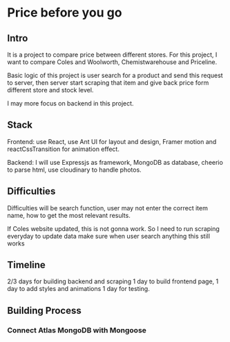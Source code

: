 # Price before you go
## Intro
It is a project to compare price between different stores. For this project, I want to compare Coles and Woolworth, Chemistwarehouse and Priceline. 

Basic logic of this project is user search for a product and send this request to server, then server start scraping that item and give back price form different store and stock level.

I may more focus on backend in this project.

## Stack
Frontend: use React, use Ant UI for layout and design, Framer motion and reactCssTransition for animation effect.

Backend: I will use Expressjs as framework, MongoDB as database, cheerio to parse html, use cloudinary to handle photos.

## Difficulties
Difficulties will be search function, user may not enter the correct item name, how to get the most relevant results.

If Coles website updated, this is not gonna work. So I need to run scraping everyday to update data make sure when user search anything this still works

## Timeline
2/3 days for building backend and scraping
1 day to build frontend page,
1 day to add styles and animations
1 day for testing.

## Building Process
### Connect Atlas MongoDB with Mongoose

